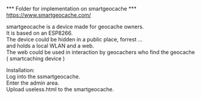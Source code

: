 *** Folder for implementation on smartgeocache ***  
https://www.smartgeocache.com/  

smartgeocache is a device made for geocache owners.   
It is based on an ESP8266.  
The device could be hidden in a public place, forrest ...   
and holds a local WLAN and a web.   
The web could be used in interaction by geocachers who find the geocache ( smartcaching device )

Installation:  
Log into the ssmartgeocache.  
Enter the admin area.  
Upload useless.html to the smartgeocache.  




